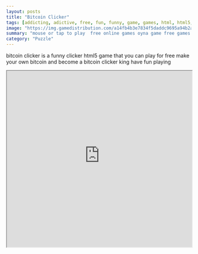 ```yaml
---
layout: posts
title: "Bitcoin Clicker"
tags: [addicting, adictive, free, fun, funny, game, games, html, html5, kids, online, bitcoin, free, online, games, oyna, game, free, games, play, play, games]
image: "https://img.gamedistribution.com/a14fb4b3e7834f5daddc9695a94b2a3b.jpg"
summary: "mouse or tap to play  free online games oyna game free games play play games"
category: "Puzzle"
---
```


bitcoin clicker is a funny clicker html5 game that you can play for free make your own bitcoin and become a bitcoin clicker king have fun playing

<iframe width="100%" height="480px;" src="https://html5.gamedistribution.com/a14fb4b3e7834f5daddc9695a94b2a3b/"></iframe>